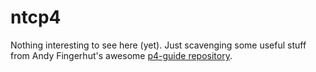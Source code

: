 # ntcp4

Nothing interesting to see here (yet). Just scavenging some useful stuff from
Andy Fingerhut's awesome [p4-guide repository](https://github.com/jafingerhut/p4-guide).
